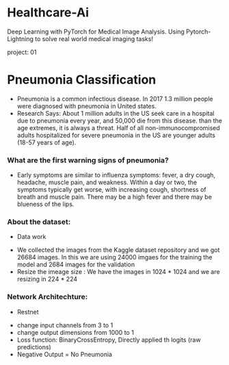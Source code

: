 # Healthcare-Ai

Deep Learning with PyTorch for Medical Image Analysis. Using Pytorch-Lightning to solve real world medical imaging tasks!


project: 01
# Pneumonia Classification 


* Pneumonia is a common infectious disease. In 2017 1.3 million people were diagnosed with pneumonia in United states.
* Research Says: About 1 million adults in the US seek care in a hospital due to pneumonia every year, and 50,000 die from this disease. than the age extremes, it is always a threat. Half of all non-immunocompromised adults hospitalized for severe pneumonia in the US are younger adults (18-57 years of age).


### What are the first warning signs of pneumonia?


- Early symptoms are similar to influenza symptoms: fever, a dry cough, headache, muscle pain, and weakness. Within a day or two, the symptoms typically get worse, with increasing cough, shortness of breath and muscle pain. There may be a high fever and there may be blueness of the lips.


### About the dataset:

- Data work
* We collected the images from the Kaggle dataset repository and we got 26684 images. In this we are using 24000 imgaes for the training the model and 2684 images for the validation
* Resize the imeage size : We have the images in 1024 * 1024 and we are resizing in 224 * 224


### Network Architechture:
- Restnet 
* change input channels from 3 to 1 
* change output dimensions from 1000 to 1 
* Loss function: BinaryCrossEntropy, Directly applied th logits (raw predictions)
* Negative Output = No Pneumonia
